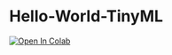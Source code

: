 # Hello-World-TinyML
[![Open In Colab](https://colab.research.google.com/assets/colab-badge.svg)](https://colab.research.google.com/drive/1Y0yPFfvWJCdDbyB9eu6lN_DdkwXamRig#scrollTo=86RIjiMHSpo1)
